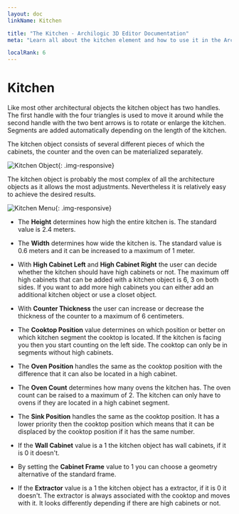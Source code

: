 ```yaml
---
layout: doc
linkName: Kitchen

title: "The Kitchen - Archilogic 3D Editor Documentation"
meta: "Learn all about the kitchen element and how to use it in the Archilogic 3D Editor. Check out our documentation."

localRank: 6
---
```


# Kitchen

Like most other architectural objects the kitchen object has two handles. The first handle with the four triangles is used to move it around while the second handle with the two bent arrows is to rotate or enlarge the kitchen. Segments are added automatically depending on the length of the kitchen.

The kitchen object consists of several different pieces of which the cabinets, the counter and the oven can be materialized separately.

![Kitchen Object]({{site.path}}/assets/images/Architecture-Kitchen-Object.jpg){: .img-responsive}

The kitchen object is probably the most complex of all the architecture objects as it allows the most adjustments. Nevertheless it is relatively easy to achieve the desired results.

![Kitchen Menu]({{site.path}}/assets/images/Architecture-Kitchen-Menu.jpg){: .img-responsive}

* The **Height** determines how high the entire kitchen is. The standard value is 2.4 meters.

* The **Width** determines how wide the kitchen is. The standard value is 0.6 meters and it can be increased to a maximum of 1 meter.

* With **High Cabinet Left** and **High Cabinet Right** the user can decide whether the kitchen should have high cabinets or not. The maximum off high cabinets that can be added with a kitchen object is 6, 3 on both sides. If you want to add more high cabinets you can either add an additional kitchen object or use a closet object.

* With **Counter Thickness** the user can increase or decrease the thickness of the counter to a maximum of 6 centimeters.

* The **Cooktop Position** value determines on which position or better on which kitchen segment the cooktop is located. If the kitchen is facing you then you start counting on the left side. The cooktop can only be in segments without high cabinets.

* The **Oven Position** handles the same as the cooktop position with the difference that it can also be located in a high cabinet.

* The **Oven Count** determines how many ovens the kitchen has. The oven count can be raised to a maximum of 2. The kitchen can only have to ovens if they are located in a high cabinet segment.

* The **Sink Position** handles the same as the cooktop position. It has a lower priority then the cooktop position which means that it can be displaced by the cooktop position if it has the same number.

* If the **Wall Cabinet** value is a 1 the kitchen object has wall cabinets, if it is 0 it doesn't.

* By setting the **Cabinet Frame** value to 1 you can choose a geometry alternative of the standard frame.

* If the **Extractor** value is a 1 the kitchen object has a extractor, if it is 0 it doesn't. The extractor is always associated with the cooktop and moves with it. It looks differently depending if there are high cabinets or not.
